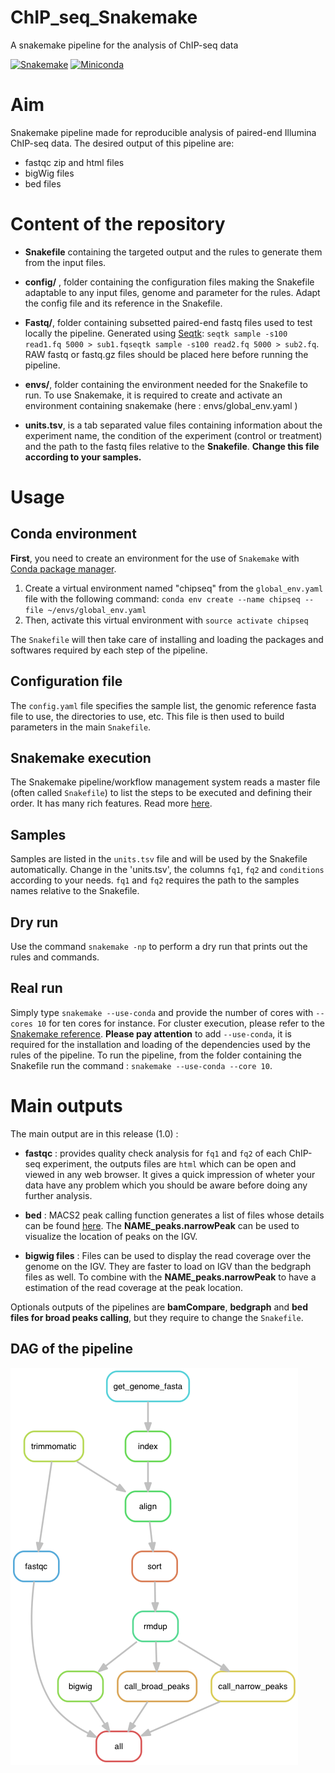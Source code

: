 # ChIP_seq_Snakemake
A snakemake pipeline for the analysis of ChIP-seq data

[![Snakemake](https://img.shields.io/badge/snakemake-≥5.2.0-brightgreen.svg)](https://snakemake.bitbucket.io)
[![Miniconda](https://img.shields.io/badge/miniconda-blue.svg)](https://conda.io/miniconda)

# Aim
Snakemake pipeline made for reproducible analysis of paired-end Illumina ChIP-seq data. The desired output of this pipeline are:
- fastqc zip and html files
- bigWig files 
- bed files

# Content of the repository

- **Snakefile** containing the targeted output and the rules to generate them from the input files.

- **config/** , folder containing the configuration files making the Snakefile adaptable to any input files, genome and parameter for the rules. Adapt the config file and its reference in the Snakefile.

- **Fastq/**, folder containing subsetted paired-end fastq files used to test locally the pipeline. Generated using [Seqtk](https://github.com/lh3/seqtk): `seqtk sample -s100 read1.fq 5000 > sub1.fqseqtk sample -s100 read2.fq 5000 > sub2.fq`. RAW fastq or fastq.gz files should be placed here before running the pipeline.

- **envs/**, folder containing the environment needed for the Snakefile to run. To use Snakemake, it is required to create and activate an environment containing snakemake (here : envs/global_env.yaml )

- **units.tsv**, is a tab separated value files containing information about the experiment name, the condition of the experiment (control or treatment) and the path to the fastq files relative to the **Snakefile**. **Change this file according to your samples.**


# Usage

## Conda environment

**First**, you need to create an environment for the use of `Snakemake` with [Conda package manager](https://conda.io/docs/using/envs.html).
1. Create a virtual environment named "chipseq" from the `global_env.yaml` file with the following command: `conda env create --name chipseq --file ~/envs/global_env.yaml`
2. Then, activate this virtual environment with `source activate chipseq`

The `Snakefile` will then take care of installing and loading the packages and softwares required by each step of the pipeline.

## Configuration file
The `config.yaml` file specifies the sample list, the genomic reference fasta file to use, the directories to use, etc. This file is then used to build parameters in the main `Snakefile`.

## Snakemake execution
The Snakemake pipeline/workflow management system reads a master file (often called `Snakefile`) to list the steps to be executed and defining their order.
It has many rich features. Read more [here](https://snakemake.readthedocs.io/en/stable/).

## Samples
Samples are listed in the `units.tsv` file and will be used by the Snakefile automatically. Change in the 'units.tsv', the columns `fq1`, `fq2` and `conditions` according to your needs. `fq1` and `fq2` requires the path to the samples names relative to the Snakefile.

## Dry run
Use the command `snakemake -np` to perform a dry run that prints out the rules and commands.

## Real run
Simply type `snakemake --use-conda` and provide the number of cores with `--cores 10` for ten cores for instance.
For cluster execution, please refer to the [Snakemake reference](https://snakemake.readthedocs.io/en/stable/executable.html#cluster-execution).
**Please pay attention** to add  `--use-conda`, it is required for the installation and loading of the dependencies used by the rules of the pipeline.
To run the pipeline, from the folder containing the Snakefile run the command : `snakemake --use-conda --core 10`.

# Main outputs
The main output are in this release (1.0) :

- **fastqc** : provides quality check analysis for `fq1` and `fq2` of each ChIP-seq experiment, the outputs files are `html` which can be open and viewed in any web browser. It gives a quick impression of wheter your data have any problem which you should be aware before doing any further analysis.

- **bed** : MACS2 peak calling function generates a list of files whose details can be found [here](https://github.com/taoliu/MACS). The **NAME_peaks.narrowPeak** can be used to visualize the location of peaks on the IGV.  

- **bigwig files** : Files can be used to display the read coverage over the genome on the IGV. They are faster to load on IGV than the bedgraph files as well. To combine with the **NAME_peaks.narrowPeak** to have a estimation of the read coverage at the peak location.

Optionals outputs of the pipelines are **bamCompare**, **bedgraph** and **bed files for broad peaks calling**, but they require to change the `Snakefile`.

## DAG of the pipeline
![](dag.png)

